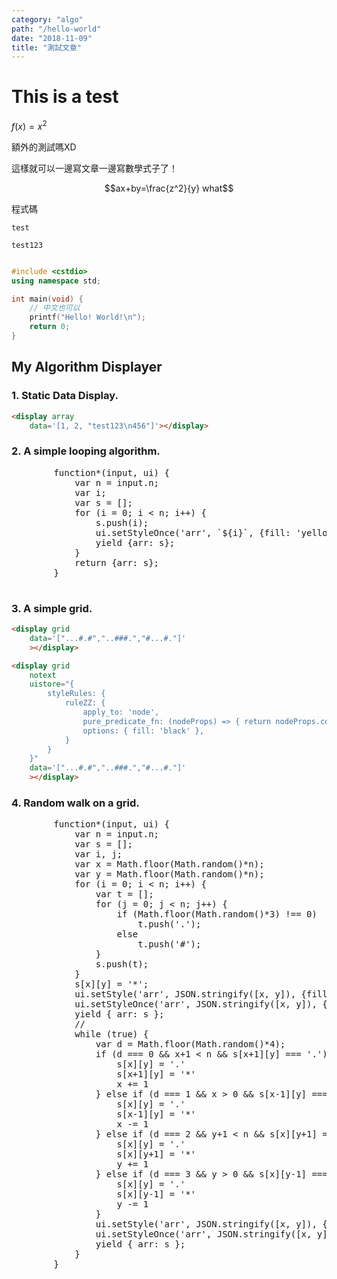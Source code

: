 ```yaml
---
category: "algo"
path: "/hello-world"
date: "2018-11-09"
title: "測試文章"
---
```


# This is a test

$f(x) = x^2$

額外的測試嗎XD

這樣就可以一邊寫文章一邊寫數學式子了！

$$ax+by=\frac{z^2}{y} what$$

程式碼

`test`

```
test123 
```

```cpp

#include <cstdio>
using namespace std;

int main(void) {
    // 中文也可以
    printf("Hello! World!\n");
    return 0;
}
```

## My Algorithm Displayer

### 1. Static Data Display.

<display array
    data='[1, 2, "test123\n456"]'></display>

```html
<display array
    data='[1, 2, "test123\n456"]'></display>
```

### 2. A simple looping algorithm.

<algorithm>
    <generator><pre>
        function*(input, ui) {
            var n = input.n;
            var i;
            var s = [];
            for (i = 0; i < n; i++) {
                s.push(i);
                ui.setStyleOnce('arr', `${i}`, {fill: 'yellow'});
                yield {arr: s};
            }
            return {arr: s};
        }
        </pre>
    </generator>
    <inputdata
        data='{"n": 10}'
    ></inputdata>
    <indirectdisplay
        array
        n='10'
        fixedwidth
        highlightdiff
        varname='arr'
    ></indirectdisplay>
</algorithm>

### 3. A simple grid.

<display grid
    data='["...#.#","..###.","#...#."]'
    ></display>

```html
<display grid
    data='["...#.#","..###.","#...#."]'
    ></display>
```


<display grid
    notext
    uistore="{
        styleRules: {
            ruleZZ: {
                apply_to: 'node',
                pure_predicate_fn: (nodeProps) => { return nodeProps.content === '#'; },
                options: { fill: 'black' },
            }
        }
    }"
    data='["...#.#","..###.","#...#."]'
    ></display>

```html
<display grid
    notext
    uistore="{
        styleRules: {
            ruleZZ: {
                apply_to: 'node',
                pure_predicate_fn: (nodeProps) => { return nodeProps.content === '#'; },
                options: { fill: 'black' },
            }
        }
    }"
    data='["...#.#","..###.","#...#."]'
    ></display>
```

### 4. Random walk on a grid.

<algorithm>
    <generator><pre>
        function*(input, ui) {
            var n = input.n;
            var s = [];
            var i, j;
            var x = Math.floor(Math.random()*n);
            var y = Math.floor(Math.random()*n);
            for (i = 0; i < n; i++) {
                var t = [];
                for (j = 0; j < n; j++) {
                    if (Math.floor(Math.random()*3) !== 0)
                        t.push('.');
                    else
                        t.push('#');
                }
                s.push(t);
            }
            s[x][y] = '*';
            ui.setStyle('arr', JSON.stringify([x, y]), {fill: '#FFEE33'});
            ui.setStyleOnce('arr', JSON.stringify([x, y]), {fill: 'blue'});
            yield { arr: s };
            //
            while (true) {
                var d = Math.floor(Math.random()*4);
                if (d === 0 && x+1 < n && s[x+1][y] === '.') {
                    s[x][y] = '.'
                    s[x+1][y] = '*'
                    x += 1
                } else if (d === 1 && x > 0 && s[x-1][y] === '.') {
                    s[x][y] = '.'
                    s[x-1][y] = '*'
                    x -= 1
                } else if (d === 2 && y+1 < n && s[x][y+1] === '.') {
                    s[x][y] = '.'
                    s[x][y+1] = '*'
                    y += 1
                } else if (d === 3 && y > 0 && s[x][y-1] === '.') {
                    s[x][y] = '.'
                    s[x][y-1] = '*'
                    y -= 1
                }
                ui.setStyle('arr', JSON.stringify([x, y]), {fill: '#FFEE33'});
                ui.setStyleOnce('arr', JSON.stringify([x, y]), {fill: 'blue'});
                yield { arr: s };
            }
        }
        </pre>
    </generator>
    <inputdata
        data='{"n": 10}'
    ></inputdata>
    <indirectdisplay
        grid
        uistore="{
            styleRules: {
                ruleZZ: {
                    apply_to: 'node',
                    pure_predicate_fn: (nodeProps) => { return nodeProps.content === '#'; },
                    options: { fill: 'black', fontColor: 'white' },
                }
            }
        }"
        varname='arr'
    ></indirectdisplay>
</algorithm>